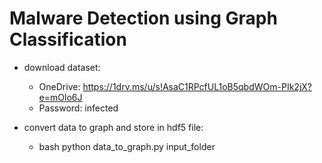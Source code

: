 # Malware Detection using Graph Classification
- download dataset:
  * OneDrive: https://1drv.ms/u/s!AsaC1RPcfUL1oB5qbdWOm-PIk2jX?e=mOlo6J
  * Password: infected
 
- convert data to graph and store in hdf5 file:
  * bash
python data_to_graph.py input_folder

  

